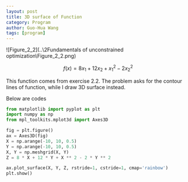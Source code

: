 ```yaml
---
layout: post
title: 3D surface of Function
category: Program
author: Guo-Hua Wang
tags: [program]
---
```


![Figure_2_2](..\2Fundamentals of unconstrained optimization\Figure_2_2.png)

$$
f(x)=8x_1+12x_2+x_1^2-2x_2^2
$$

This function comes from exercise 2.2. The problem asks for the contour lines of function, while I draw 3D surface instead.

Below are codes

 
```python
from matplotlib import pyplot as plt
import numpy as np
from mpl_toolkits.mplot3d import Axes3D

fig = plt.figure()
ax = Axes3D(fig)
X = np.arange(-10, 10, 0.5)
Y = np.arange(-10, 10, 0.5)
X, Y = np.meshgrid(X, Y)
Z = 8 * X + 12 * Y + X ** 2 - 2 * Y ** 2

ax.plot_surface(X, Y, Z, rstride=1, cstride=1, cmap='rainbow')
plt.show()
```

